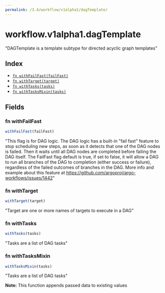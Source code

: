 ```yaml
---
permalink: /3.4/workflow/v1alpha1/dagTemplate/
---
```


# workflow.v1alpha1.dagTemplate

"DAGTemplate is a template subtype for directed acyclic graph templates"

## Index

* [`fn withFailFast(failFast)`](#fn-withfailfast)
* [`fn withTarget(target)`](#fn-withtarget)
* [`fn withTasks(tasks)`](#fn-withtasks)
* [`fn withTasksMixin(tasks)`](#fn-withtasksmixin)

## Fields

### fn withFailFast

```ts
withFailFast(failFast)
```

"This flag is for DAG logic. The DAG logic has a built-in \"fail fast\" feature to stop scheduling new steps, as soon as it detects that one of the DAG nodes is failed. Then it waits until all DAG nodes are completed before failing the DAG itself. The FailFast flag default is true,  if set to false, it will allow a DAG to run all branches of the DAG to completion (either success or failure), regardless of the failed outcomes of branches in the DAG. More info and example about this feature at https://github.com/argoproj/argo-workflows/issues/1442"

### fn withTarget

```ts
withTarget(target)
```

"Target are one or more names of targets to execute in a DAG"

### fn withTasks

```ts
withTasks(tasks)
```

"Tasks are a list of DAG tasks"

### fn withTasksMixin

```ts
withTasksMixin(tasks)
```

"Tasks are a list of DAG tasks"

**Note:** This function appends passed data to existing values